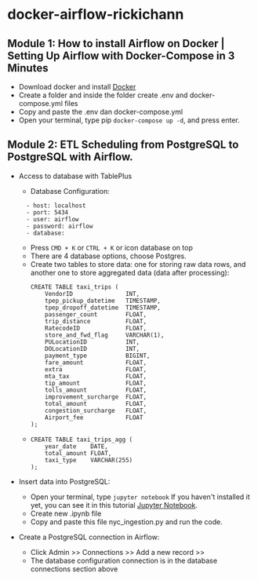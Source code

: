 # docker-airflow-rickichann

## Module 1: How to install Airflow on Docker | Setting Up Airflow with Docker-Compose in 3 Minutes
- Download docker and install [Docker](https://www.docker.com/products/docker-desktop/)
- Create a folder and inside the folder create .env and docker-compose.yml files
- Copy and paste the .env dan docker-compose.yml
- Open your terminal, type pip ```docker-compose up -d```, and press enter.

## Module 2: ETL Scheduling from PostgreSQL to PostgreSQL with Airflow.

- Access to database with TablePlus
  - Database Configuration:
  ```
    - host: localhost
    - port: 5434
    - user: airflow
    - password: airflow
    - database: 
  ```
  - Press ```CMD + K``` or ``` CTRL + K ``` or icon database on top
  - There are 4 database options, choose Postgres.
  - Create two tables to store data: one for storing raw data rows, and another one to store aggregated data (data after processing):
    ```
    CREATE TABLE taxi_trips (
        VendorID               INT,
        tpep_pickup_datetime   TIMESTAMP,
        tpep_dropoff_datetime  TIMESTAMP,
        passenger_count        FLOAT,
        trip_distance          FLOAT,
        RatecodeID             FLOAT,
        store_and_fwd_flag     VARCHAR(1),
        PULocationID           INT,
        DOLocationID           INT,
        payment_type           BIGINT,
        fare_amount            FLOAT,
        extra                  FLOAT,
        mta_tax                FLOAT,
        tip_amount             FLOAT,
        tolls_amount           FLOAT,
        improvement_surcharge  FLOAT,
        total_amount           FLOAT,
        congestion_surcharge   FLOAT,
        Airport_fee            FLOAT
    );

    ```
  - ```
    CREATE TABLE taxi_trips_agg (
        year_date    DATE,
        total_amount FLOAT,
        taxi_type    VARCHAR(255)
    );

    ```


- Insert data into PostgreSQL:
  - Open your terminal, type ``jupyter notebook`` If you haven't installed it yet, you can see it in this tutorial [Jupyter Notebook](https://www.youtube.com/watch?v=ENApxFALR7M).
  - Create new .ipynb file
  - Copy and paste this file nyc_ingestion.py and run the code.
 
- Create a PostgreSQL connection in Airflow:
  - Click Admin >> Connections >> Add a new record >>
  - The database configuration connection is in the database connections section above
    
